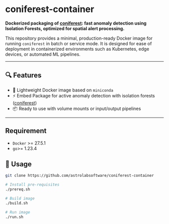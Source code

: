 # coniferest-container

**Dockerized packaging of [coniferest](https://github.com/snad-space/coniferest): fast anomaly detection using Isolation Forests, optimized for spatial alert processing.**

This repository provides a minimal, production-ready Docker image for running `coniferest` in batch or service mode. It is designed for ease of deployment in containerized environments such as Kubernetes, edge devices, or automated ML pipelines.

---

## 🔍 Features

- 🐳 Lightweight Docker image based on `miniconda`
- ⚡ Embed Package for active anomaly detection with isolation forests ([coniferest](https://github.com/snad-space/coniferest))
- 📦 Ready to use with volume mounts or input/output pipelines

---

## Requirement

- `Docker` >= 27.5.1
- `go`>= 1.23.4

## 🚀 Usage

```bash
git clone https://github.com/astrolabsoftware/coniferest-container

# Install pre-requisites
./prereq.sh

# Build image
./build.sh

# Run image
./run.sh
```
